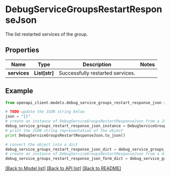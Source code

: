 # DebugServiceGroupsRestartResponseJson

The list restarted services of the group.

## Properties

Name | Type | Description | Notes
------------ | ------------- | ------------- | -------------
**services** | **List[str]** | Successfully restarted services. | 

## Example

```python
from openapi_client.models.debug_service_groups_restart_response_json import DebugServiceGroupsRestartResponseJson

# TODO update the JSON string below
json = "{}"
# create an instance of DebugServiceGroupsRestartResponseJson from a JSON string
debug_service_groups_restart_response_json_instance = DebugServiceGroupsRestartResponseJson.from_json(json)
# print the JSON string representation of the object
print DebugServiceGroupsRestartResponseJson.to_json()

# convert the object into a dict
debug_service_groups_restart_response_json_dict = debug_service_groups_restart_response_json_instance.to_dict()
# create an instance of DebugServiceGroupsRestartResponseJson from a dict
debug_service_groups_restart_response_json_form_dict = debug_service_groups_restart_response_json.from_dict(debug_service_groups_restart_response_json_dict)
```
[[Back to Model list]](../README.md#documentation-for-models) [[Back to API list]](../README.md#documentation-for-api-endpoints) [[Back to README]](../README.md)


